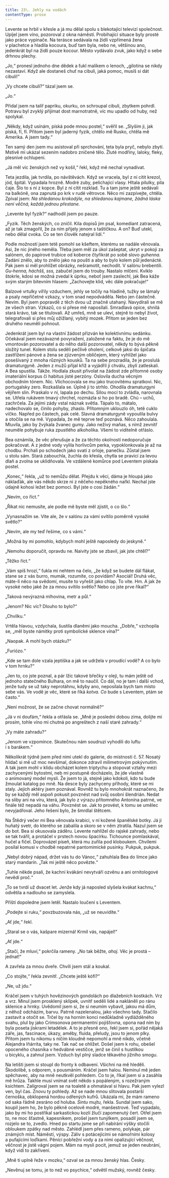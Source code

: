 ```yaml
---
title: 23\. Jehly na vodách
contentType: prose
---
```


  

Levente se hrbil v křesle a já mu dělal spolu s blekotající televizí společnost. Upíjel jsem víno, pozoroval z okna náměstí. Probíhající situace byly prosté jako práce vypínače. Na terásce sedávala na židli vzpřímená žena v plachetce a hladila kocoura, buď tam byla, nebo ne, většinou ano, jedenkrát byl na židli pouze kocour. Město vydávalo zvuk, jako když o sebe drhnou plechy.

„Jo,“ pronesl jednoho dne dědek a ťukl malíkem o lenoch, „gilotina se nikdy nezastaví. Když ale dostaneš chuť na cibuli, jaká pomoc, musíš si dát cibuli!“

„Vy chcete cibuli?“ tázal jsem se.

„Jo.“

Přidal jsem na talíř papriku, okurku, on schroupal cibuli, zbytkem pohrdl. Potravu byl zvyklý přijímat dost marnotratně, víc mu upadlo od huby, než spolykal.

„Někdy, když usínám, píská pode mnou postel,“ svěřil se. „Slyším ji, jak píská, fí, fí. Přitom jsem byl jaderný fyzik, chtělo mě Rusko, chtěla mě Amerika. A jsem tady.“

Ten samý den jsem mu asistoval při sprchování, teta byla pryč, nebylo zbytí. Mstivě mi ukázal sezením nadobro zničené tělo. Žluté modřiny, laloky, fleky, plesnivé ochlupení.

„Já měl víc ženských než vy košil,“ řekl, když mě nechal vynadívat.

Teta jezdila, jak tvrdila, po návštěvách. Když se vracela, byl z ní cítit krezol, jód, špitál. Vypadala hrozně. Modré zuby, pelichající vlasy. Hltala pilulky, pila čaje. Šlo to s ní z kopce. Byl z ní cítit rozklad. Tu a tam jsme ještě sedávali na balkóně, ona zapnutá po krk v rudé větrovce. Něco mi zazpívejte, chtěla. Zpíval jsem: _Na shledanou krokodýle, na shledanou kajmane, žádná láska není věčná, každá jednou přestane._

„Levente byl fyzik?“ nadhodil jsem po pauze.

„Fyzik. Těch ženských, co zničil. Kila dopisů jim psal, komediant zatracená, až je tak zmagořil, že za ním přijely jenom s taštičkou. A on? Buď utekl, nebo dělal cvoka. Co se ten člověk natejral lidí.“

Podle možností jsem tetě pomohl se kšeftem, kterému se nadále věnovala. Asi, že nic jiného neměla. Třeba jsem měl za úkol zašeptat, ukryt v pokoji za salónem, do papírové trubice od koberce čtyřikrát po sobě slovo _guhenna._ Zadání znělo, aby to znělo jako na poušti a aby to bylo kolem půl jedenácté. Pak jsem si měl prohlížet obráz­ky, nešramotit, nechodit. V salónu brebentili. _Gu-henna, háchšš, sss,_ zabučel jsem do trouby. Nastalo mlčení. Kviklo štokrle, kdosi se možná zvedal k úprku, neboť jsem zaslechl, jak Bea káže svým starým bitevním hlasem: „Zachovejte klid, věc dále pokračuje!“

Balzové vrtulky vířily vzduchem, jehly se točily na hladině, tužky se lámaly a psaly nepříčetné vzkazy, v tom snad nepodváděla. Nebo jen částečně. Nevím. Byl jsem popravdě z těch dvou už značně utahaný. Navydírali se mě ze všech stran. Vzkazů, co si přese mě naposílali. Smradlavá opice, shnilá stará krávo, tak se titulovali. Až umřeš, mně se uleví, stejně to nebyl život, telegrafovali si přes můj ožižlaný, vybitý mozek. Přitom se jeden bez druhého neuměli pohnout.

Jedenkrát jsem byl na vlastní žádost přizván ke kolektivnímu sedánku. Očekával jsem nezávazné povyražení, založené na faktu, že je do mě vmontován pozorovatel a do něho další pozorovatel, někdy to bývá pěkně složitý tunel. Kolem stolu seděli pečlivě oholení, celkově jaksi do špičata zastřižení pánové a žena se zjizveným obličejem, který vyhlížel jako posešívaný z mnoha různých kousků. Ta na sebe prozradila, že je proslulá dramaturgyně. Jeden z mužů přijal kříž a vyjádřil jí chválu, zbylí zatleskali. A Bea spustila. Tákže. Hodlala zkusit přivolat na žádost zde přítomné osoby imateriální korpus či habitus jisté perzóny. Oslovila ducha věcným obchodním tónem. Nic. Vlichocovala se mu jako trucovitému spratkovi. Nic, portugalsky zero. Rozkašlala se. Úplně ji to strhlo. Ohodila dramaturgyni vějířem slin. Praskalo v ní, lapala po dechu. Silou mocí to zvládla, narovnala se. Utřela rukávem tmavý chrchel, rozmázla si ho po bradě. Chú – uchů, zachrčela. Za jejími zády vstal náznak světla. Tápalo to, mátalo, nadechovalo se, činilo pohyby, zhaslo. Přítomným uklouzlo óh, tetě cuklo víčko. Napřed po částech, pak celé. Slavná dramaturgyně vypoulila bulvy a otočila se na mě. Vypadala, že mě teprve teď poznává. Něco zahoulala. Mluvila, jako by žvýkala žvanec gumy. Jako neživý maňas, s nímž zevnitř neuměle pohybuje ruka zpustlého alkoholika. Všemi to viditelně otřáslo.

Bea oznámila, že věc přerušuje a že za těchto okolností nedoporučuje pokračovat. A z jedné vody vylila horlivcům perka, vypoklonkovala je až na chodbu. Prchali po schodech jako svatí z orloje, panečku. Zůstal jsem u stolu sám. Stará zabouchla, žuchla do křesla, chytla se pravicí za levou dlaň a zvolna se uklidňovala. Ve vzdálené komůrce pod Leventem pískala postel.

„Konec,“ řekla, „už to nemůžu dělat. Přejdu k věci, dáma je hloupá jako náklaďák, ale vás někdo skrze ni z něčeho nepěkného nařkl. Nechal jste údajně kohosi ležet bez pomoci. Byl jste o cosi žádán.“

„Nevím, co říct.“

„Říkat nic nemusíte, ale podle mě byste měl zjistit, o co šlo.“

„Vynasnažím se. Víte ale, že v salónu za vámi svítilo poměrně vysoké světlo?“

„Nevím, ale my teď řešíme, co s vámi.“

„Možná by mi pomohlo, kdybych mohl ještě naposledy do jeskyně.“

„Nemohu doporučit, opravdu ne. Naivity jste se zbavil, jak jste chtěl?“

„Těžko říct.“

„Vám spíš hrozí,“ ťukla mi nehtem na čelo, „že když se budete dál flákat, stane se z vás burro, mumák, rozumíte, co povídám? Asociál! Druhá věc, máte-li něco na svědomí, musíte to vyřešit jako chlap. To víte. Hm. A jak že vysoké nebo jaké že za mnou svítilo světlo? Nebo co jste prve říkal?“

„Taková nevýrazná mlhovina, metr a půl.“

„Jenom? Nic víc? Dlouho to bylo?“

„Chvilku.“

Vrtěla hlavou, vzdychala, šustila dlaněmi jako moucha. „Dobře,“ vzchopila se, „měl byste námitky proti symbolické sklence vína?“

„Naopak. A mohl bych otázku?“

„Furiózo.“

„Kde se tam dole vzala jeptiška a jak se udržela v proudící vodě? A co bylo v tom hrnku?“

„Jen to, co jste poznal, a pár lžic takové břečky v oleji, tu mám ještě od jednoho statečného Bulhara, on mě to naučil. Co dál, no je tam i další vchod, jenže tudy se už taky neprotáhnu, kdyby ano, neposílala bych tam místo sebe vás. Ve vodě je věc, které se říká _kotva. Co_ bude s Leventem, ptám se často.“

„Není možnost, že se začne chovat normálně?“

„Já v ni doufám,“ řekla a otřásla se. „Mně je poslední dobou zima, dolijte mi prosím, tohle víno mi chutná po angreštech z naší staré zahrady.“

„Vy máte zahradu?“

„Jenom ve vzpomínce. Skutečnou nám soudruzi vyhodili do luftu i s barákem.“

Několikrát týdně jsem před nimi utekl do galerie, do místnosti č. 57. Nosatý hlídač si mě už moc nevšímal, dokonce zdravil milimetrovým pokývnutím. A tak jsem mohl v klidu obcházet kolem triptychu a stopovat vztahy mezi zachycenými bytostmi, neb mi postupně docházelo, že jde vlastně o animovaný model mysli. Že jsem to já, stejně jako kdokoli, kdo tu bude žmoulat katalog po mně. Na desce byly zachyceny příhody, které se mi staly. Jejich aktéry jsem poznával. Rovněž tu bylo mnohokrát naznačeno, že by se každý měl aspoň pokusit povznést nad svůj osobní šlendrián. Nedat na sliby ani na víru, která, jak bylo z výrazu přítomného Antonína patrné, ve finále též nepadá na váhu. Povznést se. Jak to provést, k tomu se umělec nevyjadřoval. Jeho řešení bylo, že šmrdlal štětcem.

Na Štědrý večer mi Bea věnovala krabici, v ní kožené španělské botky. Já jí huňatý svetr, do kterého se zabalila a skoro se v něm ztratila. Nazul jsem se do bot. Bea si okusovala záděru. Levente nahlížel do rajské zahrady, nebo se tak tvářil, a protáčel v prstech novou špacírku. Tichounce pomlaskával, hučel a fičel. Doprovázel píseň, která mu zuřila pod kloboukem. Chvílemi posílal komusi v chodbě nepatrné pantomimické pusinky. Pukpuk, pukpuk.

„Nebyl dobrý nápad, držet vás tu do Vánoc,“ zahuhlala Bea do límce jako starý mandarín. „Tak mi ještě něco povězte.“

„Tuhle někde psali, že kachní kvákání nevytváří ozvěnu a ani ornitologové nevědí proč.“

„To se tvrdí už dvacet let. Jenže kdy já naposled slyšela kvákat kachnu,“ odvětila a nadlouho se zamyslela.

Příští dopoledne jsem letěl. Nastalo loučení s Leventem.

„Podejte si ruku,“ povzbuzovala nás, „už se neuvidíte.“

„Ať jde,“ řekl.

„Staral se o vás, kašpare mizerná! Krmil vás, napájel!“

„Ať jde.“

„Stačí, že mluví,“ pokrčila rameny. „No tak běžte, _ahoj._ Věc je prostá – jednat!“

A zavřela za mnou dveře. Chvíli jsem stál a koukal.

„Co stojíte,“ řekla zevnitř. „Chcete ještě kófi?“

„Ne, už jdu.“

Kráčel jsem v tuhých hovězinových gondolách po dlažebních kostkách. Vrz a vrz. Minul jsem prosklený sklípek, uvnitř seděli lidé a nakláněli po ránu sklenice a hrnky. Uvědomil jsem si, že si neumím vybavit, jakou má dům, z něhož odcházím, barvu. Patrně nazelenalou, jako všechno tady. Stačilo zastavit a otočit se. Trčel by na horním konci nedůkladně vydlážděného svahu, plul by jako Crimsonova permanentní pojišťovna, opona nad ním by byla poseta jiskrami letadélek. A to je přesně ono, řekl jsem si, pořád nějaká záře, jas, fascinace, úkazy, améby, fluida, přeludy, jsou to jenom plky. Přitom jsem tu nikomu s ničím kloudně nepomohl a mně nikdo, včetně Alejandra Iñárrita, taky ne. Tak nač se ohlížet. Došel jsem k rohu, obešel opoceného chasníka v hedvábné vestičce, jenž se činil s hustilkou u bicyklu, a zahnul jsem. Vzduch byl plný sladce těkavého jižního smogu.

Na letišti jsem si stoupl do fronty k odbavení. Všichni na mě hleděli. Škodolibě, s odporem, s pousmáním. Kráčel jsem halou. Neminul mě jeden spěchavec, aby na mně neutkvěl pohledem. Co to je, říkal jsem si a zasáhla mě hrůza. Takhle musí vnímat svět někdo s popáleným, s rozežraným ksichtem. Zalígroval jsem se na toaletě a ohmatával si hlavu. Pak jsem vylezl ven, byl čas. Znovu ty pohledy. Až se nade mnou slitovala postarší černoška, obklopená hordou odřených kufrů. Ukázala mi, že mám rameno od saka řádně zesráno od holuba. _Sintu mujtu,_ řekla. Sundal jsem sako, koupil jsem ho, že bylo pěkně ocelově modré, manšestrové. Teď vypadalo, jako by mi ho postříkal sarkastickou kozlí žlučí zapomenutý čert. Otřel jsem to, ne moc šťastně, kapesníkem, prošel jsem tunýlkem, posadil jsem se, rozjelo se to, zvedlo. Hned po startu jsme se při nabírání výšky stočili obloukem zpátky nad město. Zahlédl jsem přes rameno, polykaje, pár známých míst. Náměstí, výspy. Záliv s potácejícími se námořními kolosy a pufajícími loďkami. Pěnící pobřežní vody a za nimi opalizující věčnost, věčnost je jistě vágní pojem. Mám na mysli pocit, jemuž se jeden neubrání, když vidí to zakřivení.

„Mně ti uplně řeže v mozku,“ ozval se za mnou ženský hlas. Česky.

„Nevěnuj se tomu, je to než vo psychice,“ odvětil mužský, rovněž česky.

